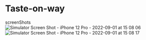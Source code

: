 # Taste-on-way
screenShots
![Simulator Screen Shot - iPhone 12 Pro - 2022-09-01 at 15 08 06](https://user-images.githubusercontent.com/57367756/187925036-f6eccacd-44de-44f1-aa7e-2df78ef52f15.png)
![Simulator Screen Shot - iPhone 12 Pro - 2022-09-01 at 15 08 17](https://user-images.githubusercontent.com/57367756/187925895-fd39dafd-4a2e-49d0-80eb-bd68b1cbd98e.png)
